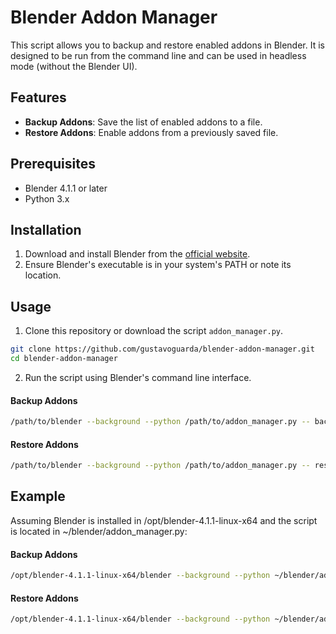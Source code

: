 # Blender Addon Manager

This script allows you to backup and restore enabled addons in Blender. It is designed to be run from the command line and can be used in headless mode (without the Blender UI).

## Features

- **Backup Addons**: Save the list of enabled addons to a file.
- **Restore Addons**: Enable addons from a previously saved file.

## Prerequisites

- Blender 4.1.1 or later
- Python 3.x

## Installation

1. Download and install Blender from the [official website](https://www.blender.org/download/).
2. Ensure Blender's executable is in your system's PATH or note its location.

## Usage

1. Clone this repository or download the script `addon_manager.py`.

```sh
git clone https://github.com/gustavoguarda/blender-addon-manager.git
cd blender-addon-manager
```

2. Run the script using Blender's command line interface.

#### Backup Addons
```sh
/path/to/blender --background --python /path/to/addon_manager.py -- backup
```

#### Restore Addons
```sh
/path/to/blender --background --python /path/to/addon_manager.py -- restore
```

## Example

Assuming Blender is installed in /opt/blender-4.1.1-linux-x64 and the script is located in ~/blender/addon_manager.py:

#### Backup Addons
```sh
/opt/blender-4.1.1-linux-x64/blender --background --python ~/blender/addon_manager.py -- backup
```

#### Restore Addons
```sh
/opt/blender-4.1.1-linux-x64/blender --background --python ~/blender/addon_manager.py -- restore
```